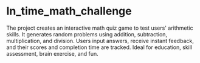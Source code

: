 # In_time_math_challenge
The project creates an interactive math quiz game to test users' arithmetic skills. It generates random problems using addition, subtraction, multiplication, and division. Users input answers, receive instant feedback, and their scores and completion time are tracked. Ideal for education, skill assessment, brain exercise, and fun.
